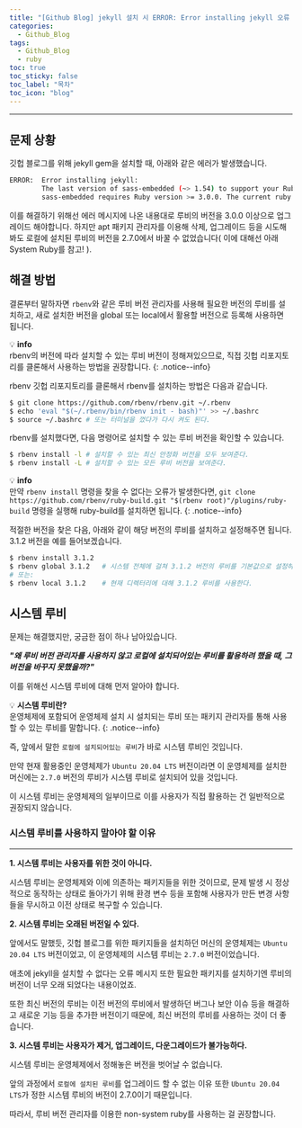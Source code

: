 ```yaml
---
title: "[Github Blog] jekyll 설치 시 ERROR: Error installing jekyll 오류 해결"
categories:
  - Github_Blog
tags:
  - Github_Blog
  - ruby
toc: true
toc_sticky: false
toc_label: "목차"
toc_icon: "blog"
---
```


---

## 문제 상황

깃헙 블로그를 위해 jekyll gem을 설치할 때, 아래와 같은 에러가 발생했습니다.

```sh
ERROR:  Error installing jekyll:
        The last version of sass-embedded (~> 1.54) to support your Ruby & RubyGems was 1.63.6. Try installing it with `gem install sass-embedded -v 1.63.6` and then running the current command again
        sass-embedded requires Ruby version >= 3.0.0. The current ruby version is 2.7.0.0.
```

이를 해결하기 위해선 에러 메시지에 나온 내용대로 루비의 버전을 3.0.0 이상으로 업그레이드 해야합니다.
하지만 apt 패키지 관리자를 이용해 삭제, 업그레이드 등을 시도해봐도 로컬에 설치된 루비의 버전을 2.7.0에서 바꿀 수 없었습니다( 이에 대해선 아래 System Ruby를 참고! ).

## 해결 방법

결론부터 말하자면 `rbenv`와 같은 루비 버전 관리자를 사용해 필요한 버전의 루비를 설치하고, 새로 설치한 버전을 global 또는 local에서 활용할 버전으로 등록해 사용하면 됩니다.

:bulb: **info**  
rbenv의 버전에 따라 설치할 수 있는 루비 버전이 정해져있으므로, 직접 깃헙 리포지토리를 클론해서 사용하는 방법을 권장합니다.
{: .notice--info}

rbenv 깃헙 리포지토리를 클론해서 rbenv를 설치하는 방법은 다음과 같습니다.

```sh
$ git clone https://github.com/rbenv/rbenv.git ~/.rbenv
$ echo 'eval "$(~/.rbenv/bin/rbenv init - bash)"' >> ~/.bashrc
$ source ~/.bashrc # 또는 터미널을 껐다가 다시 켜도 된다.
```

rbenv를 설치했다면, 다음 명령어로 설치할 수 있는 루비 버전을 확인할 수 있습니다.

```sh
$ rbenv install -l # 설치할 수 있는 최신 안정화 버전을 모두 보여준다.
$ rbenv install -L # 설치할 수 있는 모든 루비 버전을 보여준다.
```

:bulb: **info**  
만약 `rbenv install` 명령을 찾을 수 없다는 오류가 발생한다면, `git clone https://github.com/rbenv/ruby-build.git "$(rbenv root)"/plugins/ruby-build` 명령을 실행해 ruby-build를 설치하면 됩니다.
{: .notice--info}

적절한 버전을 찾은 다음, 아래와 같이 해당 버전의 루비를 설치하고 설정해주면 됩니다.  
3.1.2 버전을 예를 들어보겠습니다.

```sh
$ rbenv install 3.1.2
$ rbenv global 3.1.2   # 시스템 전체에 걸쳐 3.1.2 버전의 루비를 기본값으로 설정하낟.
# 또는:
$ rbenv local 3.1.2    # 현재 디렉터리에 대해 3.1.2 루비를 사용한다.
```

## 시스템 루비

문제는 해결했지만, 궁금한 점이 하나 남아있습니다.

**_"왜 루비 버전 관리자를 사용하지 않고 로컬에 설치되어있는 루비를 활용하려 했을 때, 그 버전을 바꾸지 못했을까?"_**

이를 위해선 시스템 루비에 대해 먼저 알아야 합니다.

:bulb: **시스템 루비란?**  
운영체제에 포함되어 운영체제 설치 시 설치되는 루비 또는 패키지 관리자를 통해 사용할 수 있는 루비를 말합니다.
{: .notice--info}

즉, 앞에서 말한 `로컬에 설치되어있는 루비`가 바로 시스템 루비인 것입니다.

만약 현재 활용중인 운영체제가 `Ubuntu 20.04 LTS` 버전이라면 이 운영체제를 설치한 머신에는 `2.7.0` 버전의 루비가 시스템 루비로 설치되어 있을 것입니다.

이 시스템 루비는 운영체제의 일부이므로 이를 사용자가 직접 활용하는 건 일반적으로 권장되지 않습니다.

### 시스템 루비를 사용하지 말아야 할 이유

---

**1. 시스템 루비는 사용자를 위한 것이 아니다.**

시스템 루비는 운영체제와 이에 의존하는 패키지들을 위한 것이므로, 문제 발생 시 정상적으로 동작하는 상태로 돌아가기 위해 환경 변수 등을 포함해 사용자가 만든 변경 사항들을 무시하고 이전 상태로 복구할 수 있습니다.

**2. 시스템 루비는 오래된 버전일 수 있다.**

앞에서도 말했듯, 깃헙 블로그를 위한 패키지들을 설치하던 머신의 운영체제는 `Ubuntu 20.04 LTS` 버전이었고, 이 운영체제의 시스템 루비는 `2.7.0` 버전이었습니다.

애초에 jekyll을 설치할 수 없다는 오류 메시지 또한 필요한 패키지를 설치하기엔 루비의 버전이 너무 오래 되었다는 내용이었죠.

또한 최신 버전의 루비는 이전 버전의 루비에서 발생하던 버그나 보안 이슈 등을 해결하고 새로운 기능 등을 추가한 버전이기 때문에, 최신 버전의 루비를 사용하는 것이 더 좋습니다.

**3. 시스템 루비는 사용자가 제거, 업그레이드, 다운그레이드가 불가능하다.**

시스템 루비는 운영체제에서 정해놓은 버전을 벗어날 수 없습니다.

앞의 과정에서 `로컬에 설치된 루비`를 업그레이드 할 수 없는 이유 또한 `Ubuntu 20.04 LTS`가 정한 시스템 루비의 버전이 2.7.0이기 때문입니다.

따라서, 루비 버전 관리자를 이용한 non-system ruby를 사용하는 걸 권장합니다.
